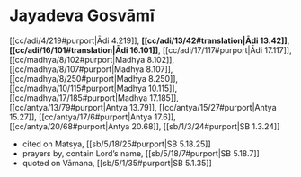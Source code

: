 # Jayadeva Gosvāmī

[[cc/adi/4/219#purport|Ādi 4.219]], **[[cc/adi/13/42#translation|Ādi 13.42]]**, **[[cc/adi/16/101#translation|Ādi 16.101]]**, [[cc/adi/17/117#purport|Ādi 17.117]], [[cc/madhya/8/102#purport|Madhya 8.102]], [[cc/madhya/8/107#purport|Madhya 8.107]], [[cc/madhya/8/250#purport|Madhya 8.250]], [[cc/madhya/10/115#purport|Madhya 10.115]], [[cc/madhya/17/185#purport|Madhya 17.185]], [[cc/antya/13/79#purport|Antya 13.79]], [[cc/antya/15/27#purport|Antya 15.27]], [[cc/antya/17/6#purport|Antya 17.6]], [[cc/antya/20/68#purport|Antya 20.68]], [[sb/1/3/24#purport|SB 1.3.24]]

* cited on Matsya, [[sb/5/18/25#purport|SB 5.18.25]]
* prayers by, contain Lord’s name, [[sb/5/18/7#purport|SB 5.18.7]]
* quoted on Vāmana, [[sb/5/1/35#purport|SB 5.1.35]]
